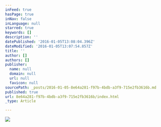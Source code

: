 ```yaml
---
inFeed: true
hasPage: true
inNav: false
inLanguage: null
starred: true
keywords: []
description: ''
datePublished: '2016-01-05T13:08:04.396Z'
dateModified: '2016-01-05T13:07:54.857Z'
title: ''
author: []
authors: []
publisher:
  name: null
  domain: null
  url: null
  favicon: null
sourcePath: _posts/2016-01-05-8e64a281-f97b-4bdb-a3f9-715e2fb3616b.md
published: true
url: 8e64a281-f97b-4bdb-a3f9-715e2fb3616b/index.html
_type: Article

---
```

![](https://the-grid-user-content.s3-us-west-2.amazonaws.com/03b142a8-b6c6-4aec-a7e8-0654b5bb7a1e.jpg)